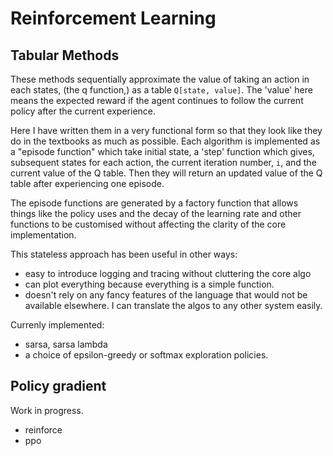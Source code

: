 # Reinforcement Learning

## Tabular Methods

These methods sequentially approximate the value of taking an action in each 
states, (the q function,) as a table `Q[state, value]`. The 'value' here
means the expected reward if the agent continues to follow the current policy 
after the current experience.

Here I have written them in a very functional form so that they look like they
do in the textbooks as much as possible. Each algorithm is implemented as a 
"episode function" which take initial state, a 'step' function which gives, 
subsequent states for each action, the current iteration number, `i`, and the
current value of the Q table. Then they will return an updated value of the 
Q table after experiencing one episode.

The episode functions are generated by a factory function that allows things 
like the policy uses and the decay of the learning rate and other functions to 
be customised without affecting the clarity of the core implementation.

This stateless approach has been useful in other ways:

 * easy to introduce logging and tracing without cluttering the core algo
 * can plot everything because everything is a simple function.
 * doesn't rely on any fancy features of the language that would not be 
 available elsewhere. I can translate the algos to any other system easily.

Currenly implemented:

 * sarsa, sarsa lambda
 * a choice of epsilon-greedy or softmax exploration policies.


## Policy gradient

Work in progress.

 * reinforce
 * ppo